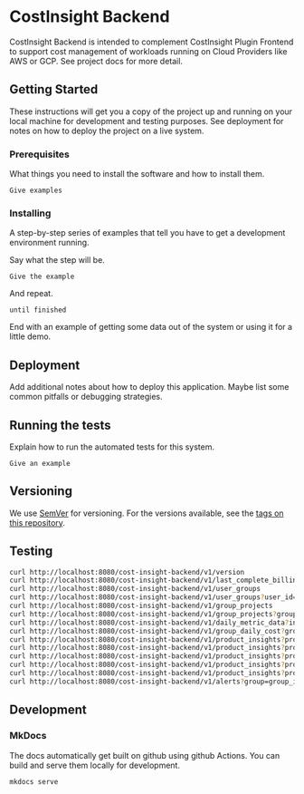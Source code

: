 # CostInsight Backend

CostInsight Backend is intended to complement CostInsight Plugin Frontend to support 
cost management of workloads running on Cloud Providers like AWS or GCP.
See project docs for more detail.

## Getting Started

These instructions will get you a copy of the project up and running on your local machine 
for development and testing purposes. See deployment for notes on how to deploy the project on a live system.

### Prerequisites

What things you need to install the software and how to install them.

```
Give examples
```

### Installing

A step-by-step series of examples that tell you have to get a development environment running.

Say what the step will be.

```
Give the example
```

And repeat.

```
until finished
```

End with an example of getting some data out of the system or using it for a little demo.



## Deployment

Add additional notes about how to deploy this application. Maybe list some common pitfalls or debugging strategies.

## Running the tests

Explain how to run the automated tests for this system.

```
Give an example
```

## Versioning

We use [SemVer](http://semver.org/) for versioning. For the versions available, 
see the [tags on this repository](https://github.com/seizadi/cost-insight-backend/tags).

## Testing

```bash
curl http://localhost:8080/cost-insight-backend/v1/version
curl http://localhost:8080/cost-insight-backend/v1/last_complete_billing_date
curl http://localhost:8080/cost-insight-backend/v1/user_groups
curl http://localhost:8080/cost-insight-backend/v1/user_groups?user_id=some_id
curl http://localhost:8080/cost-insight-backend/v1/group_projects
curl http://localhost:8080/cost-insight-backend/v1/group_projects?group=group_id
curl http://localhost:8080/cost-insight-backend/v1/daily_metric_data?intervals="R2/P30D/2020-09-01"
curl http://localhost:8080/cost-insight-backend/v1/group_daily_cost?group=group_id&intervals="R2/P30D/2020-09-01"
curl http://localhost:8080/cost-insight-backend/v1/product_insights?product=computeEngine&intervals="R2/P30D/2020-09-01"
curl http://localhost:8080/cost-insight-backend/v1/product_insights?product=cloudDataflow&intervals="R2/P30D/2020-09-01"
curl http://localhost:8080/cost-insight-backend/v1/product_insights?product=cloudStorage&intervals="R2/P30D/2020-09-01"
curl http://localhost:8080/cost-insight-backend/v1/product_insights?product=bigQuery&intervals="R2/P30D/2020-09-01"
curl http://localhost:8080/cost-insight-backend/v1/product_insights?product=events&intervals="R2/P30D/2020-09-01"
curl http://localhost:8080/cost-insight-backend/v1/alerts?group=group_id
```

## Development

### MkDocs
The docs automatically get built on github using github Actions.
You can build and serve them locally for development.
```bash
mkdocs serve
```
